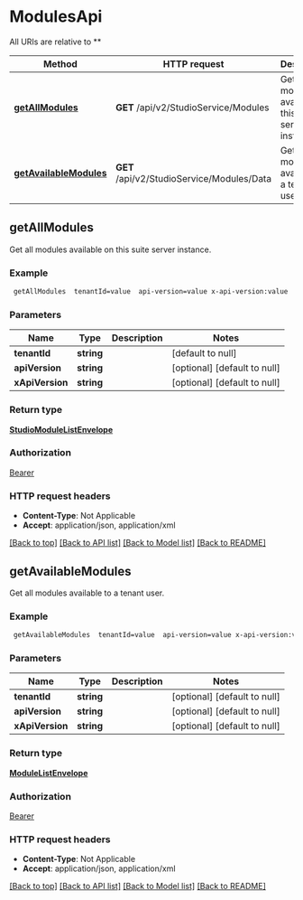 # ModulesApi

All URIs are relative to **

Method | HTTP request | Description
------------- | ------------- | -------------
[**getAllModules**](ModulesApi.md#getAllModules) | **GET** /api/v2/StudioService/Modules | Get all modules available on this suite server instance.
[**getAvailableModules**](ModulesApi.md#getAvailableModules) | **GET** /api/v2/StudioService/Modules/Data | Get all modules available to a tenant user.



## getAllModules

Get all modules available on this suite server instance.

### Example

```bash
 getAllModules  tenantId=value  api-version=value x-api-version:value
```

### Parameters


Name | Type | Description  | Notes
------------- | ------------- | ------------- | -------------
 **tenantId** | **string** |  | [default to null]
 **apiVersion** | **string** |  | [optional] [default to null]
 **xApiVersion** | **string** |  | [optional] [default to null]

### Return type

[**StudioModuleListEnvelope**](StudioModuleListEnvelope.md)

### Authorization

[Bearer](../README.md#Bearer)

### HTTP request headers

- **Content-Type**: Not Applicable
- **Accept**: application/json, application/xml

[[Back to top]](#) [[Back to API list]](../README.md#documentation-for-api-endpoints) [[Back to Model list]](../README.md#documentation-for-models) [[Back to README]](../README.md)


## getAvailableModules

Get all modules available to a tenant user.

### Example

```bash
 getAvailableModules  tenantId=value  api-version=value x-api-version:value
```

### Parameters


Name | Type | Description  | Notes
------------- | ------------- | ------------- | -------------
 **tenantId** | **string** |  | [optional] [default to null]
 **apiVersion** | **string** |  | [optional] [default to null]
 **xApiVersion** | **string** |  | [optional] [default to null]

### Return type

[**ModuleListEnvelope**](ModuleListEnvelope.md)

### Authorization

[Bearer](../README.md#Bearer)

### HTTP request headers

- **Content-Type**: Not Applicable
- **Accept**: application/json, application/xml

[[Back to top]](#) [[Back to API list]](../README.md#documentation-for-api-endpoints) [[Back to Model list]](../README.md#documentation-for-models) [[Back to README]](../README.md)


